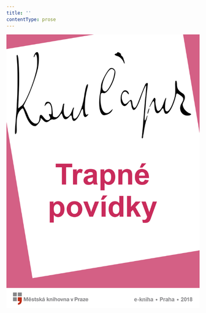 ```yaml
---
title: ''
contentType: prose
---
```


<section>

![Trapné povídky](./resources/obalka.jpg)

</section>

[^1]: Mary, jak se daří? Pěkně jsi hrála! _Pozn. red_.

[^2]: Máš talent, … ty jsi tak chytrá! Pověz, co by ti měl papa darovat? _Pozn. red._

[^3]: Nechtěla bych mít jen tolik hodin. _Pozn. red._

[^4]: No no, přirozeně … ne, jak jsi chytrá! _Pozn. red._

[^5]: Ano, mé dítě, to můžeš. _Pozn. red._

[^6]: A, to jste vy. _Pozn. red._

[^7]: Ano, paní hraběnko. _Pozn. red._

[^8]: Snad nečekáte, že se omluvím? _Pozn. red._

[^9]: Nuže, není tedy důvod, abyste mi stála v cestě. _Pozn. red._

[^10]: Vezměte si švestky, slečno. _Pozn. red._

[^11]: Díky, díky, paní hraběnko.“ _Pozn. red._

[^12]: Bájný obr Argus (Argos) měl mnoho očí, z nichž jedno stále bdělo. _Pozn. red._

[^13]: … seď rovně! _Pozn. red._

[^14]: Mohu se projet? _Pozn. red._

[^15]: Pojedeš s námi? _Pozn. red._

[^16]: Výřit – vejrat. _Pozn. red._

[^17]: Co, Olga nejde? _Pozn. red._

[^18]: Komplicita (z franc.) – srozumění. _Pozn. red._

[^19]: Lambrekýny (franc.) – obloukové záclonky, závěsy. _Pozn. red._

